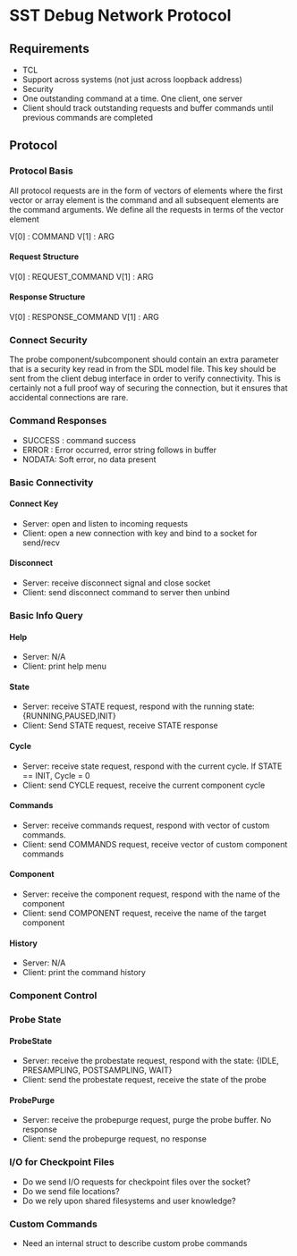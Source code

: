 # SST Debug Network Protocol

## Requirements
* TCL
* Support across systems (not just across loopback address)
* Security
* One outstanding command at a time.  One client, one server
* Client should track outstanding requests and buffer commands until previous commands are completed

## Protocol
### Protocol Basis

All protocol requests are in the form of vectors of elements where the first
vector or array element is the command and all subsequent elements are the command
arguments.  We define all the requests in terms of the vector element

V[0] : COMMAND
V[1] : ARG

#### Request Structure
V[0] : REQUEST_COMMAND
V[1] : ARG

#### Response Structure
V[0] : RESPONSE_COMMAND
V[1] : ARG

### Connect Security
The probe component/subcomponent should contain an extra parameter that 
is a security key read in from the SDL model file.  This key should be 
sent from the client debug interface in order to verify connectivity.  This 
is certainly not a full proof way of securing the connection, but it ensures 
that accidental connections are rare.

### Command Responses
* SUCCESS : command success
* ERROR : Error occurred, error string follows in buffer
* NODATA: Soft error, no data present

### Basic Connectivity
#### Connect Key
* Server: open and listen to incoming requests
* Client: open a new connection with key and bind to a socket for send/recv

#### Disconnect
* Server: receive disconnect signal and close socket
* Client: send disconnect command to server then unbind

### Basic Info Query
#### Help
* Server: N/A
* Client: print help menu

#### State
* Server: receive STATE request, respond with the running state: {RUNNING,PAUSED,INIT}
* Client: Send STATE request, receive STATE response

#### Cycle
* Server: receive state request, respond with the current cycle.  If STATE == INIT, Cycle = 0
* Client: send CYCLE request, receive the current component cycle

#### Commands
* Server: receive commands request, respond with vector of custom commands.
* Client: send COMMANDS request, receive vector of custom component commands

#### Component
* Server: receive the component request, respond with the name of the component
* Client: send COMPONENT request, receive the name of the target component

#### History
* Server: N/A
* Client: print the command history

### Component Control

### Probe State
#### ProbeState
* Server: receive the probestate request, respond with the state: {IDLE, PRESAMPLING, POSTSAMPLING, WAIT}
* Client: send the probestate request, receive the state of the probe

#### ProbePurge
* Server: receive the probepurge request, purge the probe buffer.  No response
* Client: send the probepurge request, no response

### I/O for Checkpoint Files
* Do we send I/O requests for checkpoint files over the socket?
* Do we send file locations?
* Do we rely upon shared filesystems and user knowledge?

### Custom Commands
* Need an internal struct to describe custom probe commands
